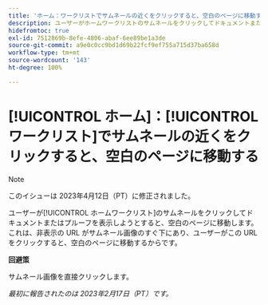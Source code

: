 ```yaml
---
title: 'ホーム：ワークリストでサムネールの近くをクリックすると、空白のページに移動する'
description: ユーザーがホームワークリストのサムネールをクリックしてドキュメントまたはプルーフを表示しようとすると、空白のページに移動します。これは、非表示の URL がサムネール画像のすぐ下にあり、ユーザーがこの URL をクリックすると、空白のページに移動するからです。
hidefromtoc: true
exl-id: 7512869b-8efe-4806-abaf-6ee89be1a3de
source-git-commit: a9e0c0cc9bd1d69b22fcf9ef755a715d37ba658d
workflow-type: tm+mt
source-wordcount: '143'
ht-degree: 100%

---
```


# [!UICONTROL ホーム]：[!UICONTROL ワークリスト]でサムネールの近くをクリックすると、空白のページに移動する

>[!NOTE]
>
>このイシューは 2023年4月12日（PT）に修正されました。

ユーザーが[!UICONTROL ホームワークリスト]のサムネールをクリックしてドキュメントまたはプルーフを表示しようとすると、空白のページに移動します。これは、非表示の URL がサムネール画像のすぐ下にあり、ユーザーがこの URL をクリックすると、空白のページに移動するからです。

**回避策**

サムネール画像を直接クリックします。

_最初に報告されたのは 2023年2月17日（PT）です。_
